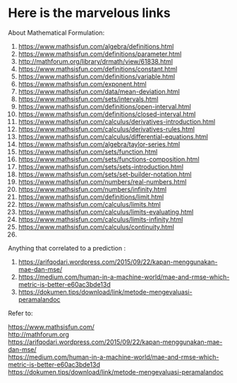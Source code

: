 # Here is the marvelous links  

About Mathematical Formulation:  


1. https://www.mathsisfun.com/algebra/definitions.html  
2. https://www.mathsisfun.com/definitions/parameter.html  
3. http://mathforum.org/library/drmath/view/61838.html  
4. https://www.mathsisfun.com/definitions/constant.html  
5. https://www.mathsisfun.com/definitions/variable.html  
6. https://www.mathsisfun.com/exponent.html  
7. https://www.mathsisfun.com/data/mean-deviation.html  
8. https://www.mathsisfun.com/sets/intervals.html  
9. https://www.mathsisfun.com/definitions/open-interval.html  
10. https://www.mathsisfun.com/definitions/closed-interval.html  
11. https://www.mathsisfun.com/calculus/derivatives-introduction.html  
12. https://www.mathsisfun.com/calculus/derivatives-rules.html  
13. https://www.mathsisfun.com/calculus/differential-equations.html  
14. https://www.mathsisfun.com/algebra/taylor-series.html  
15. https://www.mathsisfun.com/sets/function.html  
16. https://www.mathsisfun.com/sets/functions-composition.html  
17. https://www.mathsisfun.com/sets/sets-introduction.html  
18. https://www.mathsisfun.com/sets/set-builder-notation.html  
19. https://www.mathsisfun.com/numbers/real-numbers.html  
20. https://www.mathsisfun.com/numbers/infinity.html  
21. https://www.mathsisfun.com/definitions/limit.html  
22. https://www.mathsisfun.com/calculus/limits.html  
23. https://www.mathsisfun.com/calculus/limits-evaluating.html  
24. https://www.mathsisfun.com/calculus/limits-infinity.html  
25. https://www.mathsisfun.com/calculus/continuity.html  
26.   

  

Anything that correlated to a prediction :  
1. https://arifqodari.wordpress.com/2015/09/22/kapan-menggunakan-mae-dan-mse/   
2. https://medium.com/human-in-a-machine-world/mae-and-rmse-which-metric-is-better-e60ac3bde13d  
3. https://dokumen.tips/download/link/metode-mengevaluasi-peramalandoc  
  

 



Refer to:  

https://www.mathsisfun.com/  
http://mathforum.org  
https://arifqodari.wordpress.com/2015/09/22/kapan-menggunakan-mae-dan-mse/  
https://medium.com/human-in-a-machine-world/mae-and-rmse-which-metric-is-better-e60ac3bde13d  
https://dokumen.tips/download/link/metode-mengevaluasi-peramalandoc


